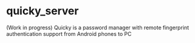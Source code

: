 # quicky_server
(Work in progress) Quicky is a password manager with remote fingerprint authentication support from Android phones to PC
